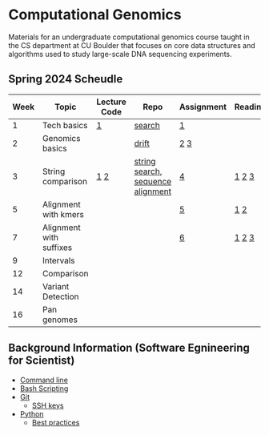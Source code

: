# Computational Genomics
Materials for an undergraduate computational genomics course taught in the CS
department at CU Boulder that focuses on core data structures and algorithms
used to study large-scale DNA sequencing experiments.

## Spring 2024 Scheudle

| Week | Topic              | Lecture Code | Repo | Assignment | Reading |
|------|--------------------|--------------|------|------------|---------|
| 1    | Tech basics        | [1](https://github.com/ryanlayerlab/compg/tree/main/src/2024.01.18) |  [search](https://github.com/ryanlayerlab/search)| [1](https://github.com/ryanlayerlab/compg/blob/main/assignments/Assignment%201_%20Searching.pdf) | |
| 2    | Genomics basics    | | [drift](https://github.com/ryanlayerlab/drift) | [2](https://github.com/ryanlayerlab/compg/blob/main/assignments/Assignment%202_%20Handling%20Reverse%20Complement.pdf) [3](https://github.com/ryanlayerlab/compg/blob/main/assignments/Assignment%203_%20Drift.pdf)||
| 3    | String comparison  | [1](https://github.com/ryanlayerlab/compg/tree/main/src/2024.01.30) [2](https://github.com/ryanlayerlab/compg/tree/main/src/2024.02.05)| [string search](https://github.com/ryanlayerlab/string_search), [sequence alignment](https://github.com/ryanlayerlab/sequence_alignment)| [4](https://github.com/ryanlayerlab/compg/blob/main/assignments/Assignment%204%20_%20String%20Search.pdf)| [1](https://dl.acm.org/doi/abs/10.1145/359842.359859) [2](https://icbi.i-med.ac.at/courses/bioinformatics_ex_2021/7265238.pdf) [3](https://icbi.i-med.ac.at/courses/bioinformatics_ex_2021/7265238.pdf)|
| 5    | Alignment with kmers          | ||[5](https://github.com/ryanlayerlab/compg/blob/main/assignments/Assignment%205%20_%20K-mer%20Index.pdf)|[1](https://www.sciencedirect.com/science/article/abs/pii/S0022283605803602?via%3Dihub) [2](https://academic.oup.com/bioinformatics/article/18/3/440/236636)|
| 7    | Alignment with suffixes       | ||[6](https://github.com/ryanlayerlab/compg/blob/main/assignments/Assignment%206%20_%20Suffix%20Index.pdf)| [1](https://link.springer.com/article/10.1007/BF01206331) [2](https://dl.acm.org/doi/10.5555/320176.320218) [3](https://academic.oup.com/bioinformatics/article/37/6/744/5941464)|
| 9    | Intervals          | ||
| 12    | Comparison        | ||
| 14    | Variant Detection | ||
| 16    | Pan genomes       | ||
## Background Information (Software Egnineering for Scientist)

- [Command line](https://github.com/swe4s/lectures/blob/master/doc/Command%20Line.pdf)
- [Bash Scripting](https://github.com/swe4s/lectures/blob/master/doc/Shell%20Scripts.pdf)
- [Git](https://github.com/swe4s/lectures/blob/master/doc/Version%20Control%2C%20Git%2C%20and%20GitHub.pdf)
  - [SSH keys](https://github.com/swe4s/lectures/blob/master/doc/Using%20SSH%20Keys%20with%20GitHub.pdf) 
- [Python](https://github.com/swe4s/lectures/blob/master/doc/Python%20Refresher.pdf)
  - [Best practices](https://github.com/swe4s/lectures/blob/master/doc/Best%20Practices.pdf)
